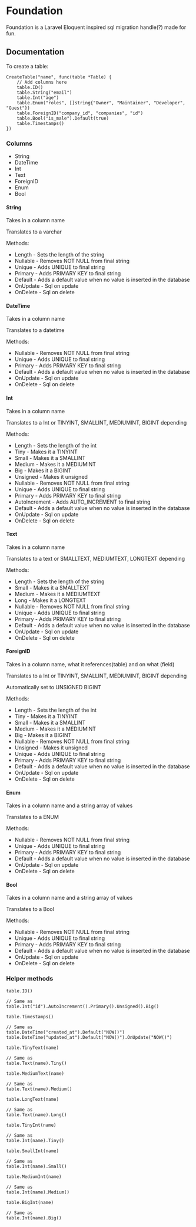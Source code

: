 # Foundation

Foundation is a Laravel Eloquent inspired sql migration handle(?) made for fun.

## Documentation

To create a table:

```golang
CreateTable("name", func(table *Table) {
    // Add columns here
    table.ID()
    table.String("email")
    table.Int("age")
    table.Enum("roles", []string{"Owner", "Maintainer", "Developer", "Guest"})
    table.ForeignID("company_id", "companies", "id")
    table.Bool("is_male").Default(true)
    table.Timestamps()
})
```

### Columns

* String
* DateTime
* Int
* Text
* ForeignID
* Enum
* Bool

#### String

Takes in a column name

Translates to a varchar

Methods:

* Length - Sets the length of the string
* Nullable - Removes NOT NULL from final string
* Unique - Adds UNIQUE to final string
* Primary - Adds PRIMARY KEY to final string
* Default - Adds a default value when no value is inserted in the database
* OnUpdate - Sql on update
* OnDelete - Sql on delete

#### DateTime

Takes in a column name

Translates to a datetime

Methods:

* Nullable - Removes NOT NULL from final string
* Unique - Adds UNIQUE to final string
* Primary - Adds PRIMARY KEY to final string
* Default - Adds a default value when no value is inserted in the database
* OnUpdate - Sql on update
* OnDelete - Sql on delete

#### Int

Takes in a column name

Translates to a Int or TINYINT, SMALLINT, MEDIUMINT, BIGINT depending

Methods:

* Length - Sets the length of the int
* Tiny - Makes it a TINYINT
* Small - Makes it a SMALLINT
* Medium - Makes it a MEDIUMINT
* Big - Makes it a BIGINT
* Unsigned - Makes it unsigned
* Nullable - Removes NOT NULL from final string
* Unique - Adds UNIQUE to final string
* Primary - Adds PRIMARY KEY to final string
* AutoIncrement - Adds AUTO_INCREMENT to final string
* Default - Adds a default value when no value is inserted in the database
* OnUpdate - Sql on update
* OnDelete - Sql on delete

#### Text

Takes in a column name

Translates to a text or SMALLTEXT, MEDIUMTEXT, LONGTEXT depending

Methods:

* Length - Sets the length of the string
* Small - Makes it a SMALLTEXT
* Medium - Makes it a MEDIUMTEXT
* Long - Makes it a LONGTEXT
* Nullable - Removes NOT NULL from final string
* Unique - Adds UNIQUE to final string
* Primary - Adds PRIMARY KEY to final string
* Default - Adds a default value when no value is inserted in the database
* OnUpdate - Sql on update
* OnDelete - Sql on delete

#### ForeignID

Takes in a column name, what it references(table) and on what (field)

Translates to a Int or TINYINT, SMALLINT, MEDIUMINT, BIGINT depending

Automatically set to UNSIGNED BIGINT

Methods:

* Length - Sets the length of the int
* Tiny - Makes it a TINYINT
* Small - Makes it a SMALLINT
* Medium - Makes it a MEDIUMINT
* Big - Makes it a BIGINT
* Nullable - Removes NOT NULL from final string
* Unsigned - Makes it unsigned
* Unique - Adds UNIQUE to final string
* Primary - Adds PRIMARY KEY to final string
* Default - Adds a default value when no value is inserted in the database
* OnUpdate - Sql on update
* OnDelete - Sql on delete

#### Enum

Takes in a column name and a string array of values

Translates to a ENUM

Methods:

* Nullable - Removes NOT NULL from final string
* Unique - Adds UNIQUE to final string
* Primary - Adds PRIMARY KEY to final string
* Default - Adds a default value when no value is inserted in the database
* OnUpdate - Sql on update
* OnDelete - Sql on delete

#### Bool

Takes in a column name and a string array of values

Translates to a Bool

Methods:

* Nullable - Removes NOT NULL from final string
* Unique - Adds UNIQUE to final string
* Primary - Adds PRIMARY KEY to final string
* Default - Adds a default value when no value is inserted in the database
* OnUpdate - Sql on update
* OnDelete - Sql on delete

### Helper methods

```golang
table.ID()

// Same as
table.Int("id").AutoIncrement().Primary().Unsigned().Big()
```

```golang
table.Timestamps()

// Same as
table.DateTime("created_at").Default("NOW()")
table.DateTime("updated_at").Default("NOW()").OnUpdate("NOW()")
```

```golang
table.TinyText(name)

// Same as
table.Text(name).Tiny()
```


```golang
table.MediumText(name)

// Same as
table.Text(name).Medium()
```

```golang
table.LongText(name)

// Same as
table.Text(name).Long()
```

```golang
table.TinyInt(name)

// Same as
table.Int(name).Tiny()
```

```golang
table.SmallInt(name)

// Same as
table.Int(name).Small()
```

```golang
table.MediumInt(name)

// Same as
table.Int(name).Medium()
```

```golang
table.BigInt(name)

// Same as
table.Int(name).Big()
```
